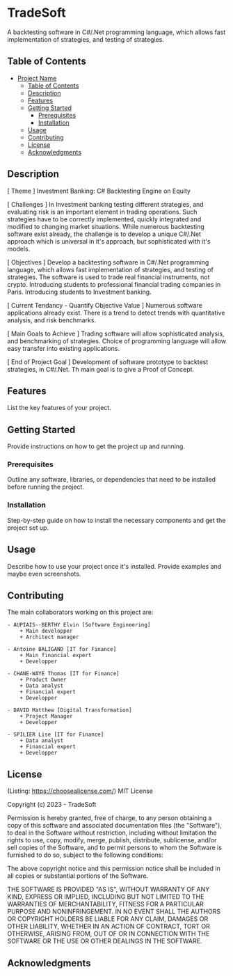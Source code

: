 # TradeSoft
A backtesting software in C#/.Net programming language, which allows fast implementation of strategies, and testing of strategies.

## Table of Contents

- [Project Name](#project-name)
  - [Table of Contents](#table-of-contents)
  - [Description](#description)
  - [Features](#features)
  - [Getting Started](#getting-started)
    - [Prerequisites](#prerequisites)
    - [Installation](#installation)
  - [Usage](#usage)
  - [Contributing](#contributing)
  - [License](#license)
  - [Acknowledgments](#acknowledgments)

## Description

[ Theme ] 
Investment Banking: C# Backtesting Engine on Equity

[ Challenges ]
In Investment banking testing different strategies, and evaluating risk is an important element in trading operations. Such strategies have to be correctly implemented, quickly integrated and modified to changing market situations. While numerous backtesting software exist already, the challenge is to develop a unique C#/.Net approach which is universal in it's approach, but sophisticated with it's models.

[ Objectives ]
Develop a backtesting software in C#/.Net programming language, which allows fast implementation of strategies, and testing of strategies.
The software is used to trade real financial instruments, not crypto.
Introducing students to professional financial trading companies in Paris. 
Introducing students to Investment banking.

[ Current Tendancy - Quantify Objective Value ]
Numerous software applications already exist. There is a trend to detect trends with quantitative analysis, and risk benchmarks. 

[ Main Goals to Achieve ]
Trading software will allow sophisticated analysis, and benchmarking of strategies. Choice of programming language will allow easy transfer into existing applications. 

[ End of Project Goal ]
Development of software prototype to backtest strategies, in C#/.Net. Th main goal is to give a Proof of Concept.

## Features

List the key features of your project.

## Getting Started

Provide instructions on how to get the project up and running.

### Prerequisites

Outline any software, libraries, or dependencies that need to be installed before running the project.

### Installation

Step-by-step guide on how to install the necessary components and get the project set up.

## Usage

Describe how to use your project once it's installed. Provide examples and maybe even screenshots.

## Contributing

The main collaborators working on this project are:

    - AUPIAIS--BERTHY Elvin [Software Engineering]
        + Main developper
        + Architect manager

    - Antoine BALIGAND [IT for Finance]
        + Main financial expert
        + Developper

    - CHANE-WAYE Thomas [IT for Finance]
        + Product Owner
        + Data analyst
        + Financial expert
        + Developper

    - DAVID Matthew [Digital Transformation]
        + Project Manager
        + Developper

    - SPILIER Lise [IT for Finance]
        + Data analyst
        + Financial expert
        + Developper

## License

(Listing: https://choosealicense.com/)
MIT License

Copyright (c) 2023 - TradeSoft

Permission is hereby granted, free of charge, to any person obtaining a copy
of this software and associated documentation files (the "Software"), to deal
in the Software without restriction, including without limitation the rights
to use, copy, modify, merge, publish, distribute, sublicense, and/or sell
copies of the Software, and to permit persons to whom the Software is
furnished to do so, subject to the following conditions:

The above copyright notice and this permission notice shall be included in all
copies or substantial portions of the Software.

THE SOFTWARE IS PROVIDED "AS IS", WITHOUT WARRANTY OF ANY KIND, EXPRESS OR
IMPLIED, INCLUDING BUT NOT LIMITED TO THE WARRANTIES OF MERCHANTABILITY,
FITNESS FOR A PARTICULAR PURPOSE AND NONINFRINGEMENT. IN NO EVENT SHALL THE
AUTHORS OR COPYRIGHT HOLDERS BE LIABLE FOR ANY CLAIM, DAMAGES OR OTHER
LIABILITY, WHETHER IN AN ACTION OF CONTRACT, TORT OR OTHERWISE, ARISING FROM,
OUT OF OR IN CONNECTION WITH THE SOFTWARE OR THE USE OR OTHER DEALINGS IN THE
SOFTWARE.

## Acknowledgments

